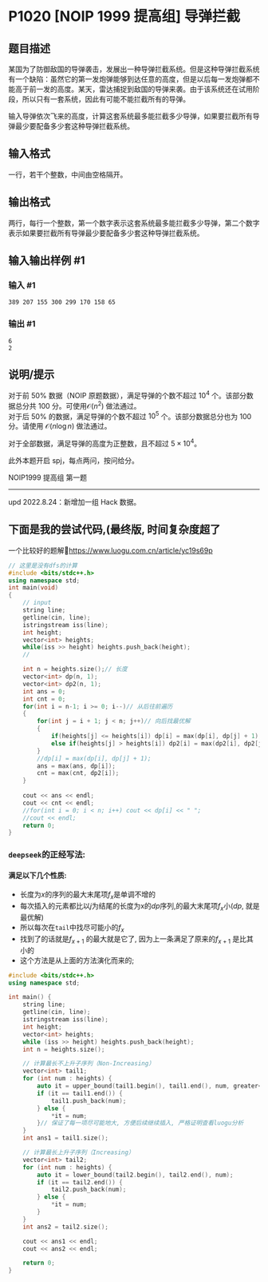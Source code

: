 # P1020 [NOIP 1999 提高组] 导弹拦截

## 题目描述

某国为了防御敌国的导弹袭击，发展出一种导弹拦截系统。但是这种导弹拦截系统有一个缺陷：虽然它的第一发炮弹能够到达任意的高度，但是以后每一发炮弹都不能高于前一发的高度。某天，雷达捕捉到敌国的导弹来袭。由于该系统还在试用阶段，所以只有一套系统，因此有可能不能拦截所有的导弹。

   
输入导弹依次飞来的高度，计算这套系统最多能拦截多少导弹，如果要拦截所有导弹最少要配备多少套这种导弹拦截系统。

## 输入格式

一行，若干个整数，中间由空格隔开。

## 输出格式

两行，每行一个整数，第一个数字表示这套系统最多能拦截多少导弹，第二个数字表示如果要拦截所有导弹最少要配备多少套这种导弹拦截系统。

## 输入输出样例 #1

### 输入 #1

```
389 207 155 300 299 170 158 65
```

### 输出 #1

```
6
2
```

## 说明/提示

对于前 $50\%$ 数据（NOIP 原题数据），满足导弹的个数不超过 $10^4$ 个。该部分数据总分共 $100$ 分。可使用$\mathcal O(n^2)$ 做法通过。  
对于后 $50\%$ 的数据，满足导弹的个数不超过 $10^5$ 个。该部分数据总分也为 $100$ 分。请使用 $\mathcal O(n\log n)$ 做法通过。

对于全部数据，满足导弹的高度为正整数，且不超过 $5\times 10^4$。


此外本题开启 spj，每点两问，按问给分。

NOIP1999 提高组 第一题

---

$\text{upd 2022.8.24}$：新增加一组 Hack 数据。
##  下面是我的尝试代码,(最终版, 时间复杂度超了
一个比较好的题解🔗https://www.luogu.com.cn/article/yc19s69p
```cpp
// 这里是没有dfs的计算
#include <bits/stdc++.h>
using namespace std;
int main(void) 
{
    // input
    string line;
    getline(cin, line);
    istringstream iss(line);
    int height;
    vector<int> heights;
    while(iss >> height) heights.push_back(height);
    // 

    int n = heights.size();// 长度
    vector<int> dp(n, 1);
    vector<int> dp2(n, 1);
    int ans = 0;
    int cnt = 0;
    for(int i = n-1; i >= 0; i--)// 从后往前遍历
    {
        for(int j = i + 1; j < n; j++)// 向后找最优解
        {
            if(heights[j] <= heights[i]) dp[i] = max(dp[i], dp[j] + 1);
            else if(heights[j] > heights[i]) dp2[i] = max(dp2[i], dp2[j] + 1);
        }
        //dp[i] = max(dp[i], dp[j] + 1);
        ans = max(ans, dp[i]);
        cnt = max(cnt, dp2[i]);
    }
    
    cout << ans << endl;
    cout << cnt << endl;
    //for(int i = 0; i < n; i++) cout << dp[i] << " ";
    //cout << endl;
    return 0;
}
```

### `deepseek`的正经写法:
#### 满足以下几个性质:
- 长度为$x$的序列的最大末尾项$f_x$是单调不增的
- 每次插入的元素都比以$j$为结尾的长度为x的$dp$序列,的最大末尾项$f_x$小($dp$, 就是最优解)
- 所以每次在`tail`中找尽可能小的$f_x$
- 找到了的话就是$f_{x+1}$ 的最大就是它了, 因为上一条满足了原来的$f_{x+1}$ 是比其小的
- 这个方法是从上面的方法演化而来的;
```cpp
#include <bits/stdc++.h>
using namespace std;

int main() {
    string line;
    getline(cin, line);
    istringstream iss(line);
    int height;
    vector<int> heights;
    while (iss >> height) heights.push_back(height);
    int n = heights.size();

    // 计算最长不上升子序列（Non-Increasing）
    vector<int> tail1;
    for (int num : heights) {
        auto it = upper_bound(tail1.begin(), tail1.end(), num, greater<int>());
        if (it == tail1.end()) {
            tail1.push_back(num);
        } else {
            *it = num;
        }// 保证了每一项尽可能地大, 方便后续继续插入, 严格证明查看luogu分析
    }
    int ans1 = tail1.size();

    // 计算最长上升子序列（Increasing）
    vector<int> tail2;
    for (int num : heights) {
        auto it = lower_bound(tail2.begin(), tail2.end(), num);
        if (it == tail2.end()) {
            tail2.push_back(num);
        } else {
            *it = num;
        }
    }
    int ans2 = tail2.size();

    cout << ans1 << endl;
    cout << ans2 << endl;

    return 0;
}
```